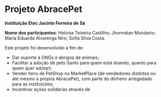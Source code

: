 # Projeto AbracePet

**Instituição Etec Jacinto Ferreira de Sá**

**Nome dos participantes**:
Heloisa Teixeira Castilho;
Jhonnatan Mundario;
Maria Eduarda Alvarenga Niro;
Sofia Silva Costa.

Este projeto foi desenvolvido a fim de:
* Dar suporte à ONGs e abrigos de animais;
* Facilitar a adoção de pets (tanto para quem está doando, quanto para quem quer adotar);
* Vender itens de PetShop no MarketPlace (de vendedores distintos ou até mesmo a própria AbracePet), com parte do dinheiro arregadado para as instituições;
* Incentivar ações solidárias através de
